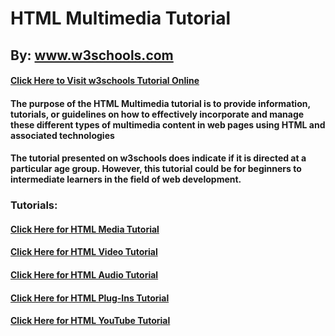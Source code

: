 # HTML Multimedia Tutorial

## By: www.w3schools.com
#### [Click Here to Visit w3schools Tutorial Online](https://www.w3schools.com/html/html_media.asp)

#### The purpose of the HTML Multimedia tutorial is to provide information, tutorials, or guidelines on how to effectively incorporate and manage these different types of multimedia content in web pages using HTML and associated technologies​

#### The tutorial presented on w3schools does indicate if it is directed at a particular age group. However, this tutorial could be for beginners to intermediate learners in the field of web development.

### Tutorials:
#### [Click Here for HTML Media Tutorial]()
#### [Click Here for HTML Video Tutorial]()
#### [Click Here for HTML Audio Tutorial]()
#### [Click Here for HTML Plug-Ins Tutorial]()
#### [Click Here for HTML YouTube Tutorial]()

